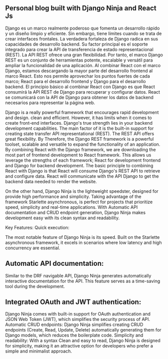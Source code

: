 ## Personal blog built with Django Ninja and React Js

Django es un marco realmente poderoso que fomenta un desarrollo rápido y un diseño
limpio y eficiente. Sin embargo, tiene límites cuando se trata de
crear interfaces frontales. La verdadera fortaleza de Django radica en
sus capacidades de desarrollo backend. Su factor principal es el
soporte integrado para crear la API de transferencia de estado
representacional (REST). La API REST ofrece una gran flexibilidad. Por
tanto, el marco Django REST es un conjunto de herramientas potente,
escalable y versátil para ampliar la funcionalidad de una aplicación.
Al combinar React con el marco Django, estamos descargando la mayor
parte del desarrollo frontend al marco React. Esto nos permite
aprovechar los puntos fuertes de cada marco; React para el desarrollo
frontend y Django para el desarrollo backend. El principio básico al
combinar React con Django es que React consumirá la API REST de Django
para recuperar y configurar datos. React se comunicará con la API de
Django para obtener los datos de backend necesarios para representar
la página web.

Django is a really powerful framework that encourages rapid development and design.
clean and efficient. However, it has limits when it comes to
create front-end interfaces. Django's true strength lies in
your backend development capabilities. The main factor of it is the
built-in support for creating state transfer API
representational (REST). The REST API offers great flexibility. By
Therefore, the Django REST framework is a powerful toolset,
scalable and versatile to expand the functionality of an application.
By combining React with the Django framework, we are downloading the most
part of frontend development to React framework. This allows us
leverage the strengths of each framework; React for development
frontend and Django for backend development. The basic principle to
combining React with Django is that React will consume Django's REST API
to retrieve and configure data. React will communicate with the API
Django to get the backend data needed to render
the website.

On the other hand, Django Ninja is the lightweight speedster, designed for
provide high performance and simplicity. Taking advantage of the framework
Starlette asynchronous, is perfect for projects that prioritize
speed, simplicity and real-time applications. With
Automatic API documentation and CRUD endpoint generation,
Django Ninja makes development easy with its clean syntax and
readability.

Key Features:
Quick execution:

The most notable feature of Django Ninja is its speed.
Built on the Starlette asynchronous framework, it excels in
scenarios where low latency and high concurrency are
essential.

## Automatic API documentation:

Similar to the DRF navigable API, Django Ninja generates
automatically interactive documentation for the API. This
feature serves as a time-saving tool during
the development.

## Integrated OAuth and JWT authentication:

Django Ninja comes with built-in support for OAuth authentication and
JSON Web Token (JWT), which simplifies the security process of
API. Automatic CRUD endpoints: Django Ninja simplifies
creating CRUD endpoints (Create, Read, Update, Delete)
automatically generating them for Django models, which reduces
the boilerplate code. Simplicity and readability: With a syntax
Clean and easy to read, Django Ninja is designed for
simplicity, making it an attractive option for
developers who prefer a simple and minimalist approach.
